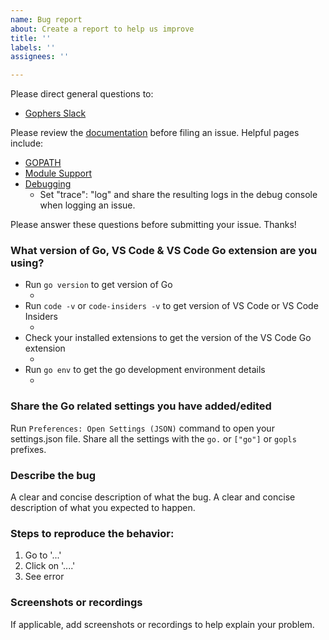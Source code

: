 ```yaml
---
name: Bug report
about: Create a report to help us improve
title: ''
labels: ''
assignees: ''

---
```


Please direct general questions to:
- [Gophers Slack](https://invite.slack.golangbridge.org/messages/vscode)

Please review the [documentation](https://github.com/golang/vscode-go/tree/master/docs) before filing an issue.
Helpful pages include:
- [GOPATH](https://github.com/golang/vscode-go/tree/master/docs/GOPATH-in-the-VS-Code-Go-extension.md)
- [Module Support](https://github.com/golang/vscode-go/tree/master/docs/Go-modules-support-in-Visual-Studio-Code.md)
- [Debugging](https://github.com/golang/vscode-go/tree/master/docs/Debugging-Go-code-using-VS-Code.md)
	- Set "trace": "log" and share the resulting logs in the debug console when logging an issue.

Please answer these questions before submitting your issue. Thanks!

### What version of Go, VS Code & VS Code Go extension are you using?
- Run `go version` to get version of Go
	- <Paste go version here>
- Run `code -v` or `code-insiders -v` to get version of VS Code or VS Code Insiders
	- <Paste VS Code version here>
- Check your installed extensions to get the version of the VS Code Go extension 
	- <Paste Go extension version here>
- Run `go env` to get the go development environment details
	- <Paste the output here>

### Share the Go related settings you have added/edited

Run `Preferences: Open Settings (JSON)` command to open your settings.json file.
Share all the settings with the `go.` or `["go"]` or `gopls` prefixes.

### Describe the bug
A clear and concise description of what the bug.
A clear and concise description of what you expected to happen.

### Steps to reproduce the behavior:
1. Go to '...'
2. Click on '....'
3. See error

### Screenshots or recordings
If applicable, add screenshots or recordings to help explain your problem.


